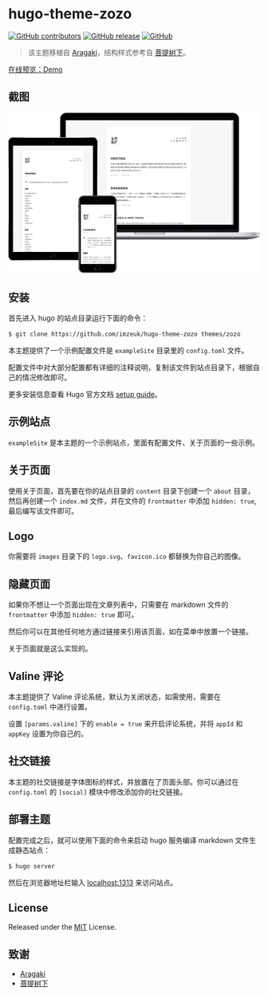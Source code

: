 # hugo-theme-zozo

[![GitHub contributors](https://img.shields.io/github/contributors/imzeuk/hugo-theme-zozo.svg?style=social)](https://github.com/imzeuk/hugo-theme-zozo/graphs/contributors)
[![GitHub release](https://img.shields.io/github/release/imzeuk/hugo-theme-zozo.svg?style=social)](https://github.com/imzeuk/hugo-theme-zozo/releases)
[![GitHub](https://img.shields.io/github/license/imzeuk/hugo-theme-zozo.svg?style=social)](https://github.com/imzeuk/hugo-theme-zozo/blob/master/LICENSE)


> 该主题移植自 [Aragaki](https://github.com/PCDotFan/Aragaki)，结构样式参考自 [菩提树下](https://blog.caicai.me/)。

[在线预览：Demo](https://zeuk.me/example-site/)

## 截图

![zozo](./static/images/screenshot.png)

## 安装

首先进入 hugo 的站点目录运行下面的命令：

```bash
$ git clone https://github.com/imzeuk/hugo-theme-zozo themes/zozo
```

本主题提供了一个示例配置文件是 `exampleSite` 目录里的 `config.toml` 文件。

配置文件中对大部分配置都有详细的注释说明，复制该文件到站点目录下，根据自己的情况修改即可。

更多安装信息查看 Hugo 官方文档 [setup guide](https://gohugo.io/overview/installing/)。

## 示例站点

`exampleSite` 是本主题的一个示例站点，里面有配置文件、关于页面的一些示例。

## 关于页面

使用关于页面，首先要在你的站点目录的 `content` 目录下创建一个 `about` 目录，然后再创建一个 `index.md` 文件，并在文件的 `frontmatter` 中添加  `hidden: true`, 最后编写该文件即可。

## Logo

你需要将 `images` 目录下的 `logo.svg`、`favicon.ico` 都替换为你自己的图像。

## 隐藏页面

如果你不想让一个页面出现在文章列表中，只需要在 markdown 文件的 `frontmatter` 中添加 `hidden: true` 即可。

然后你可以在其他任何地方通过链接来引用该页面，如在菜单中放置一个链接。

关于页面就是这么实现的。

## Valine 评论

本主题提供了 Valine 评论系统，默认为关闭状态，如需使用，需要在 `config.toml` 中进行设置。

设置 `[params.valine]` 下的 `enable = true` 来开启评论系统，并将 `appId` 和 `appKey` 设置为你自己的。


## 社交链接

本主题的社交链接是字体图标的样式，并放置在了页面头部。你可以通过在 `config.toml` 的 `[social]` 模块中修改添加你的社交链接。

## 部署主题

配置完成之后，就可以使用下面的命令来启动 hugo 服务编译 markdown 文件生成静态站点：

```bash
$ hugo server
```

然后在浏览器地址栏输入 [localhost:1313](http://localhost:1313) 来访问站点。

## License

Released under the [MIT](https://github.com/imzeuk/hugo-theme-zozo/blob/master/LICENSE) License.

## 致谢

- [Aragaki](https://github.com/PCDotFan/Aragaki)
- [菩提树下](https://blog.caicai.me/)
